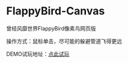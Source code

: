 # FlappyBird-Canvas

曾经风靡世界FlappyBird像素鸟网页版

操作方式：鼠标单击，尽可能的躲避管道飞得更远

DEMO试玩地址：[点此试玩](http://hwong.cn/FlappyBird-Canvas/index.html)
